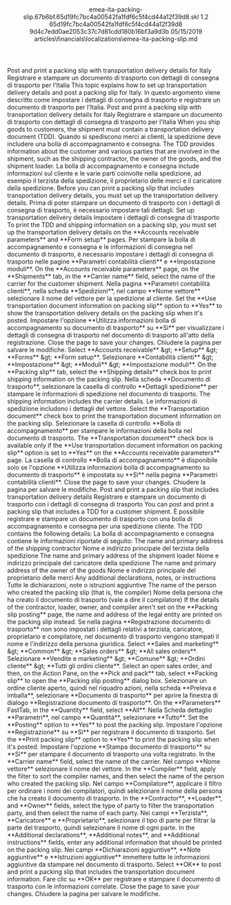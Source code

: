 <?xml version="1.0" encoding="UTF-8"?>
<xliff xmlns:logoport="urn:logoport:xliffeditor:xliff-extras:1.0" xmlns:xsi="http://www.w3.org/2001/XMLSchema-instance" xmlns="urn:oasis:names:tc:xliff:document:1.2" xmlns:xliffext="urn:microsoft:content:schema:xliffextensions" version="1.2" xsi:schemaLocation="urn:oasis:names:tc:xliff:document:1.2 xliff-core-1.2-transitional.xsd">
  <file datatype="xml" source-language="en-US" original="emea-ita-packing-slip.md" target-language="it-IT">
    <header>
      <tool tool-company="Microsoft" tool-version="1.0-7889195" tool-name="mdxliff" tool-id="mdxliff"/>
      <xliffext:skl_file_name>emea-ita-packing-slip.67b6bf.65d19fc7bc4a00542fa1fdf6c5f4cd44a12f39d8.skl</xliffext:skl_file_name>
      <xliffext:version>1.2</xliffext:version>
      <xliffext:ms.openlocfilehash>65d19fc7bc4a00542fa1fdf6c5f4cd44a12f39d8</xliffext:ms.openlocfilehash>
      <xliffext:ms.sourcegitcommit>9d4c7edd0ae2053c37c7d81cdd180b16bf3a9d3b</xliffext:ms.sourcegitcommit>
      <xliffext:ms.lasthandoff>05/15/2019</xliffext:ms.lasthandoff>
      <xliffext:ms.openlocfilepath>articles\financials\localizations\emea-ita-packing-slip.md</xliffext:ms.openlocfilepath>
    </header>
    <body>
      <group extype="content" id="content">
        <trans-unit xml:space="preserve" translate="yes" id="101" restype="x-metadata">
          <source>Post and print a packing slip with transportation delivery details for Italy</source>
        <target logoport:matchpercent="101" state="translated" state-qualifier="leveraged-tm">Registrare e stampare un documento di trasporto con dettagli di consegna di trasporto per l'Italia</target></trans-unit>
        <trans-unit xml:space="preserve" translate="yes" id="102" restype="x-metadata">
          <source>This topic explains how to set up transportation delivery details and post a packing slip for Italy.</source>
        <target logoport:matchpercent="101" state="translated" state-qualifier="leveraged-tm">In questo argomento viene descritto come impostare i dettagli di consegna di trasporto e registrare un documento di trasporto per l'Italia.</target></trans-unit>
        <trans-unit xml:space="preserve" translate="yes" id="103">
          <source>Post and print a packing slip with transportation delivery details for Italy</source>
        <target logoport:matchpercent="101" state="translated" state-qualifier="leveraged-tm">Registrare e stampare un documento di trasporto con dettagli di consegna di trasporto per l'Italia</target></trans-unit>
        <trans-unit xml:space="preserve" translate="yes" id="104">
          <source>When you ship goods to customers, the shipment must contain a transportation delivery document (TDD).</source>
        <target logoport:matchpercent="101" state="translated" state-qualifier="leveraged-tm">Quando si spediscono merci ai clienti, la spedizione deve includere una bolla di accompagnamento e consegna.</target></trans-unit>
        <trans-unit xml:space="preserve" translate="yes" id="105">
          <source>The TDD provides information about the customer and various parties that are involved in the shipment, such as the shipping contractor, the owner of the goods, and the shipment loader.</source>
        <target logoport:matchpercent="101" state="translated" state-qualifier="leveraged-tm">La bolla di accompagnamento e consegna include informazioni sul cliente e le varie parti coinvolte nella spedizione, ad esempio il terzista della spedizione, il proprietario delle merci e il caricatore della spedizione.</target></trans-unit>
        <trans-unit xml:space="preserve" translate="yes" id="106">
          <source>Before you can print a packing slip that includes transportation delivery details, you must set up the transportation delivery details.</source>
        <target logoport:matchpercent="101" state="translated" state-qualifier="leveraged-tm">Prima di poter stampare un documento di trasporto con i dettagli di consegna di trasporto, è necessario impostare tali dettagli.</target></trans-unit>
        <trans-unit xml:space="preserve" translate="yes" id="107">
          <source>Set up transportation delivery details</source>
        <target logoport:matchpercent="101" state="translated" state-qualifier="leveraged-tm">Impostare i dettagli di consegna di trasporto</target></trans-unit>
        <trans-unit xml:space="preserve" translate="yes" id="108">
          <source>To print the TDD and shipping information on a packing slip, you must set up the transportation delivery details on the <bpt id="p1">**</bpt>Accounts receivable parameters<ept id="p1">**</ept> and <bpt id="p2">**</bpt>Form setup<ept id="p2">**</ept> pages.</source>
        <target logoport:matchpercent="101" state="translated" state-qualifier="leveraged-tm">Per stampare la bolla di accompagnamento e consegna e le informazioni di consegna nel documento di trasporto, è necessario impostare i dettagli di consegna di trasporto nelle pagine <bpt id="p1">**</bpt>Parametri contabilità clienti<ept id="p1">**</ept> e <bpt id="p2">**</bpt>Impostazione moduli<ept id="p2">**</ept>.</target></trans-unit>
        <trans-unit xml:space="preserve" translate="yes" id="109">
          <source>On the <bpt id="p1">**</bpt>Accounts receivable parameters<ept id="p1">**</ept> page, on the <bpt id="p2">**</bpt>Shipments<ept id="p2">**</ept> tab, in the <bpt id="p3">**</bpt>Carrier name<ept id="p3">**</ept> field, select the name of the carrier for the customer shipment.</source>
        <target logoport:matchpercent="101" state="translated" state-qualifier="leveraged-tm">Nella pagina <bpt id="p1">**</bpt>Parametri contabilità clienti<ept id="p1">**</ept>, nella scheda <bpt id="p2">**</bpt>Spedizioni<ept id="p2">**</ept>, nel campo <bpt id="p3">**</bpt>Nome vettore<ept id="p3">**</ept> selezionare il nome del vettore per la spedizione al cliente.</target></trans-unit>
        <trans-unit xml:space="preserve" translate="yes" id="110">
          <source>Set the <bpt id="p1">**</bpt>Use transportation document information on packing slip<ept id="p1">**</ept> option to <bpt id="p2">**</bpt>Yes<ept id="p2">**</ept> to show the transportation delivery details on the packing slip when it's posted.</source>
        <target logoport:matchpercent="101" state="translated" state-qualifier="leveraged-tm">Impostare l'opzione <bpt id="p1">**</bpt>Utilizza informazioni bolla di accompagnamento su documento di trasporto<ept id="p1">**</ept> su <bpt id="p2">**</bpt>Sì<ept id="p2">**</ept> per visualizzare i dettagli di consegna di trasporto nel documento di trasporto all'atto della registrazione.</target></trans-unit>
        <trans-unit xml:space="preserve" translate="yes" id="111">
          <source>Close the page to save your changes.</source>
        <target logoport:matchpercent="101" state="translated" state-qualifier="leveraged-tm">Chiudere la pagina per salvare le modifiche.</target></trans-unit>
        <trans-unit xml:space="preserve" translate="yes" id="112">
          <source>Select <bpt id="p1">**</bpt>Accounts receivable<ept id="p1">**</ept> <ph id="ph1">&amp;gt;</ph> <bpt id="p2">**</bpt>Setup<ept id="p2">**</ept> <ph id="ph2">&amp;gt;</ph> <bpt id="p3">**</bpt>Forms<ept id="p3">**</ept> <ph id="ph3">&amp;gt;</ph> <bpt id="p4">**</bpt>Form setup<ept id="p4">**</ept>.</source>
        <target logoport:matchpercent="101" state="translated" state-qualifier="leveraged-tm">Selezionare <bpt id="p1">**</bpt>Contabilità clienti<ept id="p1">**</ept> <ph id="ph1">&amp;gt;</ph> <bpt id="p2">**</bpt>Impostazione<ept id="p2">**</ept> <ph id="ph2">&amp;gt;</ph> <bpt id="p3">**</bpt>Moduli<ept id="p3">**</ept> <ph id="ph3">&amp;gt;</ph> <bpt id="p4">**</bpt>Impostazione moduli<ept id="p4">**</ept>.</target></trans-unit>
        <trans-unit xml:space="preserve" translate="yes" id="113">
          <source>On the <bpt id="p1">**</bpt>Packing slip<ept id="p1">**</ept> tab, select the <bpt id="p2">**</bpt>Shipping details<ept id="p2">**</ept> check box to print shipping information on the packing slip.</source>
        <target logoport:matchpercent="101" state="translated" state-qualifier="leveraged-tm">Nella scheda <bpt id="p1">**</bpt>Documento di trasporto<ept id="p1">**</ept>, selezionare la casella di controllo <bpt id="p2">**</bpt>Dettagli spedizione<ept id="p2">**</ept> per stampare le informazioni di spedizione nel documento di trasporto.</target></trans-unit>
        <trans-unit xml:space="preserve" translate="yes" id="114">
          <source>The shipping information includes the carrier details.</source>
        <target logoport:matchpercent="101" state="translated" state-qualifier="leveraged-tm">Le informazioni di spedizione includono i dettagli del vettore.</target></trans-unit>
        <trans-unit xml:space="preserve" translate="yes" id="115">
          <source>Select the <bpt id="p1">**</bpt>Transportation document<ept id="p1">**</ept> check box to print the transportation document information on the packing slip.</source>
        <target logoport:matchpercent="101" state="translated" state-qualifier="leveraged-tm">Selezionare la casella di controllo <bpt id="p1">**</bpt>Bolla di accompagnamento<ept id="p1">**</ept> per stampare le informazioni della bolla nel documento di trasporto.</target></trans-unit>
        <trans-unit xml:space="preserve" translate="yes" id="116">
          <source>The <bpt id="p1">**</bpt>Transportation document<ept id="p1">**</ept> check box is available only if the <bpt id="p2">**</bpt>Use transportation document information on packing slip<ept id="p2">**</ept> option is set to <bpt id="p3">**</bpt>Yes<ept id="p3">**</ept> on the <bpt id="p4">**</bpt>Accounts receivable parameters<ept id="p4">**</ept> page.</source>
        <target logoport:matchpercent="101" state="translated" state-qualifier="leveraged-tm">La casella di controllo <bpt id="p1">**</bpt>Bolla di accompagnamento<ept id="p1">**</ept> è disponibile solo se l'opzione <bpt id="p2">**</bpt>Utilizza informazioni bolla di accompagnamento su documento di trasporto<ept id="p2">**</ept> è impostata su <bpt id="p3">**</bpt>Sì<ept id="p3">**</ept> nella pagina <bpt id="p4">**</bpt>Parametri contabilità clienti<ept id="p4">**</ept>.</target></trans-unit>
        <trans-unit xml:space="preserve" translate="yes" id="117">
          <source>Close the page to save your changes.</source>
        <target logoport:matchpercent="101" state="translated" state-qualifier="leveraged-tm">Chiudere la pagina per salvare le modifiche.</target></trans-unit>
        <trans-unit xml:space="preserve" translate="yes" id="118">
          <source>Post and print a packing slip that includes transportation delivery details</source>
        <target logoport:matchpercent="101" state="translated" state-qualifier="leveraged-tm">Registrare e stampare un documento di trasporto con i dettagli di consegna di trasporto</target></trans-unit>
        <trans-unit xml:space="preserve" translate="yes" id="119">
          <source>You can post and print a packing slip that includes a TDD for a customer shipment.</source>
        <target logoport:matchpercent="101" state="translated" state-qualifier="leveraged-tm">È possibile registrare e stampare un documento di trasporto con una bolla di accompagnamento e consegna per una spedizione cliente.</target></trans-unit>
        <trans-unit xml:space="preserve" translate="yes" id="120">
          <source>The TDD contains the following details:</source>
        <target logoport:matchpercent="101" state="translated" state-qualifier="leveraged-tm">La bolla di accompagnamento e consegna contiene le informazioni riportate di seguito:</target></trans-unit>
        <trans-unit xml:space="preserve" translate="yes" id="121">
          <source>The name and primary address of the shipping contractor</source>
        <target logoport:matchpercent="101" state="translated" state-qualifier="leveraged-tm">Nome e indirizzo principale del terzista della spedizione</target></trans-unit>
        <trans-unit xml:space="preserve" translate="yes" id="122">
          <source>The name and primary address of the shipment loader</source>
        <target logoport:matchpercent="101" state="translated" state-qualifier="leveraged-tm">Nome e indirizzo principale del caricatore della spedizione</target></trans-unit>
        <trans-unit xml:space="preserve" translate="yes" id="123">
          <source>The name and primary address of the owner of the goods</source>
        <target logoport:matchpercent="101" state="translated" state-qualifier="leveraged-tm">Nome e indirizzo principale del proprietario delle merci</target></trans-unit>
        <trans-unit xml:space="preserve" translate="yes" id="124">
          <source>Any additional declarations, notes, or instructions</source>
        <target logoport:matchpercent="101" state="translated" state-qualifier="leveraged-tm">Tutte le dichiarazioni, note o istruzioni aggiuntive</target></trans-unit>
        <trans-unit xml:space="preserve" translate="yes" id="125">
          <source>The name of the person who created the packing slip (that is, the compiler)</source>
        <target logoport:matchpercent="101" state="translated" state-qualifier="leveraged-tm">Nome della persona che ha creato il documento di trasporto (vale a dire il compilatore)</target></trans-unit>
        <trans-unit xml:space="preserve" translate="yes" id="126">
          <source>If the details of the contractor, loader, owner, and compiler aren't set on the <bpt id="p1">**</bpt>Packing slip posting<ept id="p1">**</ept> page, the name and address of the legal entity are printed on the packing slip instead.</source>
        <target logoport:matchpercent="101" state="translated" state-qualifier="leveraged-tm">Se nella pagina <bpt id="p1">**</bpt>Registrazione documento di trasporto<ept id="p1">**</ept> non sono impostati i dettagli relativi a terzista, caricatore, proprietario e compilatore, nel documento di trasporto vengono stampati il nome e l'indirizzo della persona giuridica.</target></trans-unit>
        <trans-unit xml:space="preserve" translate="yes" id="127">
          <source>Select <bpt id="p1">**</bpt>Sales and marketing<ept id="p1">**</ept> <ph id="ph1">&amp;gt;</ph> <bpt id="p2">**</bpt>Common<ept id="p2">**</ept> <ph id="ph2">&amp;gt;</ph> <bpt id="p3">**</bpt>Sales orders<ept id="p3">**</ept> <ph id="ph3">&amp;gt;</ph> <bpt id="p4">**</bpt>All sales orders<ept id="p4">**</ept>.</source>
        <target logoport:matchpercent="101" state="translated" state-qualifier="leveraged-tm">Selezionare <bpt id="p1">**</bpt>Vendite e marketing<ept id="p1">**</ept> <ph id="ph1">&amp;gt;</ph> <bpt id="p2">**</bpt>Comune<ept id="p2">**</ept> <ph id="ph2">&amp;gt;</ph> <bpt id="p3">**</bpt>Ordini cliente<ept id="p3">**</ept> <ph id="ph3">&amp;gt;</ph> <bpt id="p4">**</bpt>Tutti gli ordini cliente<ept id="p4">**</ept>.</target></trans-unit>
        <trans-unit xml:space="preserve" translate="yes" id="128">
          <source>Select an open sales order, and then, on the Action Pane, on the <bpt id="p1">**</bpt>Pick and pack<ept id="p1">**</ept> tab, select <bpt id="p2">**</bpt>Packing slip<ept id="p2">**</ept> to open the <bpt id="p3">**</bpt>Packing slip posting<ept id="p3">**</ept> dialog box.</source>
        <target logoport:matchpercent="101" state="translated" state-qualifier="leveraged-tm">Selezionare un ordine cliente aperto, quindi nel riquadro azioni, nella scheda <bpt id="p1">**</bpt>Preleva e imballa<ept id="p1">**</ept>, selezionare <bpt id="p2">**</bpt>Documento di trasporto<ept id="p2">**</ept> per aprire la finestra di dialogo <bpt id="p3">**</bpt>Registrazione documento di trasporto<ept id="p3">**</ept>.</target></trans-unit>
        <trans-unit xml:space="preserve" translate="yes" id="129">
          <source>On the <bpt id="p1">**</bpt>Parameters<ept id="p1">**</ept> FastTab, in the <bpt id="p2">**</bpt>Quantity<ept id="p2">**</ept> field, select <bpt id="p3">**</bpt>All<ept id="p3">**</ept>.</source>
        <target logoport:matchpercent="101" state="translated" state-qualifier="leveraged-tm">Nella Scheda dettaglio <bpt id="p1">**</bpt>Parametri<ept id="p1">**</ept>, nel campo <bpt id="p2">**</bpt>Quantità<ept id="p2">**</ept>, selezionare <bpt id="p3">**</bpt>Tutto<ept id="p3">**</ept>.</target></trans-unit>
        <trans-unit xml:space="preserve" translate="yes" id="130">
          <source>Set the <bpt id="p1">**</bpt>Posting<ept id="p1">**</ept> option to <bpt id="p2">**</bpt>Yes<ept id="p2">**</ept> to post the packing slip.</source>
        <target logoport:matchpercent="101" state="translated" state-qualifier="leveraged-tm">Impostare l'opzione <bpt id="p1">**</bpt>Registrazione<ept id="p1">**</ept> su <bpt id="p2">**</bpt>Sì<ept id="p2">**</ept> per registrare il documento di trasporto.</target></trans-unit>
        <trans-unit xml:space="preserve" translate="yes" id="131">
          <source>Set the <bpt id="p1">**</bpt>Print packing slip<ept id="p1">**</ept> option to <bpt id="p2">**</bpt>Yes<ept id="p2">**</ept> to print the packing slip when it's posted.</source>
        <target logoport:matchpercent="101" state="translated" state-qualifier="leveraged-tm">Impostare l'opzione <bpt id="p1">**</bpt>Stampa documento di trasporto<ept id="p1">**</ept> su <bpt id="p2">**</bpt>Sì<ept id="p2">**</ept> per stampare il documento di trasporto una volta registrato.</target></trans-unit>
        <trans-unit xml:space="preserve" translate="yes" id="132">
          <source>In the <bpt id="p1">**</bpt>Carrier name<ept id="p1">**</ept> field, select the name of the carrier.</source>
        <target logoport:matchpercent="101" state="translated" state-qualifier="leveraged-tm">Nel campo <bpt id="p1">**</bpt>Nome vettore<ept id="p1">**</ept> selezionare il nome del vettore.</target></trans-unit>
        <trans-unit xml:space="preserve" translate="yes" id="133">
          <source>In the <bpt id="p1">**</bpt>Compiler<ept id="p1">**</ept> field, apply the filter to sort the compiler names, and then select the name of the person who created the packing slip.</source>
        <target logoport:matchpercent="101" state="translated" state-qualifier="leveraged-tm">Nel campo <bpt id="p1">**</bpt>Compilatore<ept id="p1">**</ept>, applicare il filtro per ordinare i nomi dei compilatori, quindi selezionare il nome della persona che ha creato il documento di trasporto.</target></trans-unit>
        <trans-unit xml:space="preserve" translate="yes" id="134">
          <source>In the <bpt id="p1">**</bpt>Contractor<ept id="p1">**</ept>, <bpt id="p2">**</bpt>Loader<ept id="p2">**</ept>, and <bpt id="p3">**</bpt>Owner<ept id="p3">**</ept> fields, select the type of party to filter the transportation party, and then select the name of each party.</source>
        <target logoport:matchpercent="101" state="translated" state-qualifier="leveraged-tm">Nei campi <bpt id="p1">**</bpt>Terzista<ept id="p1">**</ept>, <bpt id="p2">**</bpt>Caricatore<ept id="p2">**</ept> e <bpt id="p3">**</bpt>Proprietario<ept id="p3">**</ept>, selezionare il tipo di parte per filtrar la parte del trasporto, quindi selezionare il nome di ogni parte.</target></trans-unit>
        <trans-unit xml:space="preserve" translate="yes" id="135">
          <source>In the <bpt id="p1">**</bpt>Additional declarations<ept id="p1">**</ept>, <bpt id="p2">**</bpt>Additional notes<ept id="p2">**</ept>, and <bpt id="p3">**</bpt>Additional instructions<ept id="p3">**</ept> fields, enter any additional information that should be printed on the packing slip.</source>
        <target logoport:matchpercent="101" state="translated" state-qualifier="leveraged-tm">Nei campi <bpt id="p1">**</bpt>Dichiarazioni aggiuntive<ept id="p1">**</ept>, <bpt id="p2">**</bpt>Note aggiuntive<ept id="p2">**</ept> e <bpt id="p3">**</bpt>Istruzioni aggiuntive<ept id="p3">**</ept> immettere tutte le informazioni aggiuntive da stampare nel documento di trasporto.</target></trans-unit>
        <trans-unit xml:space="preserve" translate="yes" id="136">
          <source>Select <bpt id="p1">**</bpt>OK<ept id="p1">**</ept> to post and print a packing slip that includes the transportation document information.</source>
        <target logoport:matchpercent="101" state="translated" state-qualifier="leveraged-tm">Fare clic su <bpt id="p1">**</bpt>OK<ept id="p1">**</ept> per registrare e stampare il documento di trasporto con le informazioni correlate.</target></trans-unit>
        <trans-unit xml:space="preserve" translate="yes" id="137">
          <source>Close the page to save your changes.</source>
        <target logoport:matchpercent="101" state="translated" state-qualifier="leveraged-tm">Chiudere la pagina per salvare le modifiche.</target></trans-unit>
      </group>
    </body>
  </file>
</xliff>